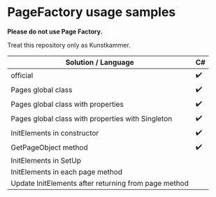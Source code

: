 # PageFactory usage samples

**Please do not use Page Factory.**

Treat this repository only as Kunstkammer.



| Solution / Language                                  | C#                 |
| ---------------------------------------------------- | ------------------ |
| official                                             | :heavy_check_mark: |
| Pages global class                                   | :heavy_check_mark: |
| Pages global class with properties                   | :heavy_check_mark: |
| Pages global class with properties with Singleton    | :heavy_check_mark: |
| InitElements in constructor                          | :heavy_check_mark: |
| GetPageObject method                                 | :heavy_check_mark: |
| InitElements in SetUp                                |                    |
| InitElements in each page method                     |                    |
| Update InitElements after returning from page method |                    |

